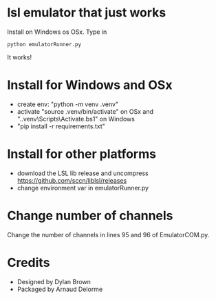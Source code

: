 # lsl emulator that just works

Install on Windows os OSx.
Type in

```
python emulatorRunner.py
```

It works!

# Install for Windows and OSx
- create env: "python -m venv .venv"
- activate "source .venv/bin/activate" on OSx and ".\.venv\Scripts\Activate.bs1" on Windows
- "pip install -r requirements.txt"

# Install for other platforms
- download the LSL lib release and uncompress https://github.com/sccn/liblsl/releases
- change environment var in emulatorRunner.py

# Change number of channels

Change the number of channels in lines 95 and 96 of EmulatorCOM.py.

# Credits
- Designed by Dylan Brown
- Packaged by Arnaud Delorme

